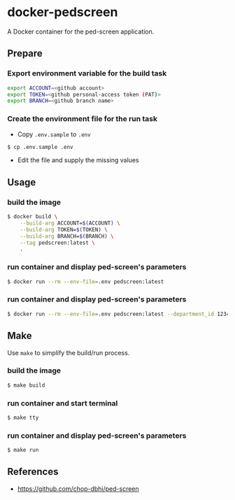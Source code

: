 # docker-pedscreen
A Docker container for the ped-screen application.

## Prepare

### Export environment variable for the build task
```bash
export ACCOUNT=<github account>
export TOKEN=<github personal-access token (PAT)>
export BRANCH=<github branch name>
```

### Create the environment file for the run task
- Copy `.env.sample` to `.env`
```bash
$ cp .env.sample .env
```
- Edit the file and supply the missing values


## Usage

### build the image
```bash
$ docker build \
	--build-arg ACCOUNT=$(ACCOUNT) \
	--build-arg TOKEN=$(TOKEN) \
	--build-arg BRANCH=$(BRANCH) \
	--tag pedscreen:latest \
	.
```

### run container and display ped-screen's parameters
```bash
$ docker run --rm --env-file=.env pedscreen:latest
```

### run container and display ped-screen's parameters
```bash
$ docker run --rm --env-file=.env pedscreen:latest --department_id 123456 --site_id ABCD --date_start 2019-03-31 --date_end 2019-03-31
```
## Make
Use `make` to simplify the build/run process.

### build the image
```bash
$ make build
```

### run container and start terminal
```bash
$ make tty
```

### run container and display ped-screen's parameters
```bash
$ make run
```

## References

- https://github.com/chop-dbhi/ped-screen
